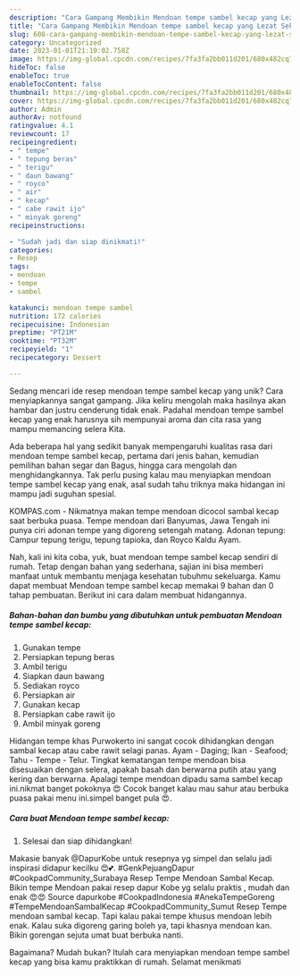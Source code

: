 ```yaml
---
description: "Cara Gampang Membikin Mendoan tempe sambel kecap yang Lezat Sekali"
title: "Cara Gampang Membikin Mendoan tempe sambel kecap yang Lezat Sekali"
slug: 608-cara-gampang-membikin-mendoan-tempe-sambel-kecap-yang-lezat-sekali
category: Uncategorized
date: 2023-01-01T21:10:02.758Z
image: https://img-global.cpcdn.com/recipes/7fa3fa2bb011d201/680x482cq70/mendoan-tempe-sambel-kecap-foto-resep-utama.jpg
hideToc: false
enableToc: true
enableTocContent: false
thumbnail: https://img-global.cpcdn.com/recipes/7fa3fa2bb011d201/680x482cq70/mendoan-tempe-sambel-kecap-foto-resep-utama.jpg
cover: https://img-global.cpcdn.com/recipes/7fa3fa2bb011d201/680x482cq70/mendoan-tempe-sambel-kecap-foto-resep-utama.jpg
author: Admin
authorAv: notfound
ratingvalue: 4.1
reviewcount: 17
recipeingredient:
- " tempe"
- " tepung beras"
- " terigu"
- " daun bawang"
- " royco"
- " air"
- " kecap"
- " cabe rawit ijo"
- " minyak goreng"
recipeinstructions:

- "Sudah jadi dan siap dinikmati!"
categories:
- Resep
tags:
- mendoan
- tempe
- sambel

katakunci: mendoan tempe sambel 
nutrition: 172 calories
recipecuisine: Indonesian
preptime: "PT21M"
cooktime: "PT32M"
recipeyield: "1"
recipecategory: Dessert

---
```





Sedang mencari ide resep mendoan tempe sambel kecap yang unik? Cara menyiapkannya sangat gampang. Jika keliru mengolah maka hasilnya akan hambar dan justru cenderung tidak enak. Padahal mendoan tempe sambel kecap yang enak harusnya sih mempunyai aroma dan cita rasa yang mampu memancing selera Kita.





Ada beberapa hal yang sedikit banyak mempengaruhi kualitas rasa dari mendoan tempe sambel kecap, pertama dari jenis bahan, kemudian pemilihan bahan segar dan Bagus, hingga cara mengolah dan menghidangkannya. Tak perlu pusing kalau mau menyiapkan mendoan tempe sambel kecap yang enak,      asal sudah tahu triknya maka hidangan ini mampu jadi suguhan spesial.














KOMPAS.com - Nikmatnya makan tempe mendoan dicocol sambal kecap saat berbuka puasa. Tempe mendoan dari Banyumas, Jawa Tengah ini punya ciri adonan tempe yang digoreng setengah matang. Adonan tepung: Campur tepung terigu, tepung tapioka, dan Royco Kaldu Ayam.






Nah, kali ini kita coba, yuk, buat mendoan tempe sambel kecap sendiri di rumah. Tetap dengan bahan yang sederhana, sajian ini bisa memberi manfaat untuk membantu menjaga kesehatan tubuhmu sekeluarga. Kamu dapat membuat Mendoan tempe sambel kecap memakai 9 bahan dan 0 tahap pembuatan. Berikut ini cara dalam membuat hidangannya.

<!--inarticleads1-->

##### Bahan-bahan dan bumbu yang dibutuhkan untuk pembuatan Mendoan tempe sambel kecap:

1. Gunakan  tempe
1. Persiapkan  tepung beras
1. Ambil  terigu
1. Siapkan  daun bawang
1. Sediakan  royco
1. Persiapkan  air
1. Gunakan  kecap
1. Persiapkan  cabe rawit ijo
1. Ambil  minyak goreng


Hidangan tempe khas Purwokerto ini sangat cocok dihidangkan dengan sambal kecap atau cabe rawit selagi panas. Ayam - Daging; Ikan - Seafood; Tahu - Tempe - Telur. Tingkat kematangan tempe mendoan bisa disesuaikan dengan selera, apakah basah dan berwarna putih atau yang kering dan berwarna. Apalagi tempe mendoan dipadu sama sambel kecap ini.nikmat banget pokoknya 😍 Cocok banget kalau mau sahur atau berbuka puasa pakai menu ini.simpel banget pula 😍. 

<!--inarticleads2-->

##### Cara buat Mendoan tempe sambel kecap:


1. Selesai dan siap dihidangkan!

Makasie banyak @DapurKobe untuk resepnya yg simpel dan selalu jadi inspirasi didapur kecilku 😍💕. #GenkPejuangDapur #CookpadCommunity_Surabaya Resep Tempe Mendoan Sambal Kecap. Bikin tempe Mendoan pakai resep dapur Kobe yg selalu praktis , mudah dan enak 😍😍 Source dapurkobe #CookpadIndonesia #AnekaTempeGoreng #TempeMendoanSambalKecap #CookpadCommunity_Sumut Resep Tempe mendoan sambal kecap. Tapi kalau pakai tempe khusus mendoan lebih enak. Kalau suka digoreng garing boleh ya, tapi khasnya mendoan kan. Bikin gorengan sejuta umat buat berbuka nanti. 

Bagaimana? Mudah bukan? Itulah cara menyiapkan mendoan tempe sambel kecap yang bisa kamu praktikkan di rumah. Selamat menikmati

